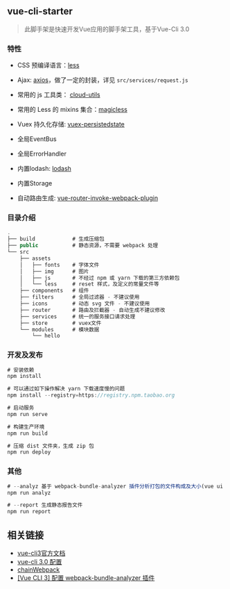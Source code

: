 <!--
 * @Author: Devin Shi
 * @Email: yutian.shi@definesys.com
 * @Date: 2019-08-20 15:21:23
 * @LastEditTime: 2019-08-20 15:33:31
 * @LastEditors: Devin Shi
 * @Description: 
 -->
## vue-cli-starter
> 此脚手架是快速开发Vue应用的脚手架工具，基于Vue-Cli 3.0

### 特性

- CSS 预编译语言：[less](http://lesscss.org/)

- Ajax: [axios](https://github.com/axios/axios)，做了一定的封装，详见 `src/services/request.js`

- 常用的 js 工具类： [cloud-utils](https://cloud-templates.github.io/cloud-utils/)

- 常用的 Less 的 mixins 集合：[magicless](https://github.com/cklwblove/magicless)

- Vuex 持久化存储: [vuex-persistedstate](https://github.com/robinvdvleuten/vuex-persistedstate)

- 全局EventBus

- 全局ErrorHandler

- 内置lodash: [lodash](https://www.lodashjs.com/)

- 内置Storage

- 自动路由生成: [vue-router-invoke-webpack-plugin](https://github.com/Qymh/vue-router-invoke-webpack-plugin)

### 目录介绍

```  javascript
.
├── build            # 生成压缩包
├── public           # 静态资源，不需要 webpack 处理
└── src
    ├── assets
    │   ├── fonts    # 字体文件
    │   ├── img      # 图片
    │   ├── js       # 不经过 npm 或 yarn 下载的第三方依赖包
    │   └── less     # reset 样式，及定义的常量文件等
    ├── components   # 组件
    ├── filters      # 全局过滤器 - 不建议使用
    ├── icons        # 动态 svg 文件 - 不建议使用
    ├── router       # 路由及拦截器 - 自动生成不建议修改
    ├── services     # 统一的服务接口请求处理
    ├── store        # vuex文件
    └── modules      # 模块数据
        └── hello
```

### 开发及发布

```  javascript
# 安装依赖
npm install

# 可以通过如下操作解决 yarn 下载速度慢的问题
npm install --registry=https://registry.npm.taobao.org

# 启动服务
npm run serve

# 构建生产环境
npm run build

# 压缩 dist 文件夹，生成 zip 包
npm run deploy
```

### 其他

``` javascript
# --analyz 基于 webpack-bundle-analyzer 插件分析打包的文件构成及大小(vue ui 界面上的分析不习惯)
npm run analyz

# --report 生成静态报告文件
npm run report
```

## 相关链接

- [vue-cli3官方文档](https://cli.vuejs.org/zh/)
- [vue-cli 3.0 配置](https://blog.csdn.net/qq_35844177/article/details/81099492)
- [chainWebpack](https://github.com/neutrinojs/webpack-chain#getting-started)
- [[Vue CLI 3] 配置 webpack-bundle-analyzer 插件](https://segmentfault.com/a/1190000016247872)